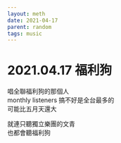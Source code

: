 ```yaml
---
layout: meth
date: 2021-04-17
parent: random
tags: music
---
```

# 2021.04.17 福利狗
唱全聯福利狗的那個人  
monthly listeners 搞不好是全台最多的  
可能比五月天還大  

就連只聽獨立樂團的文青  
也都會聽福利狗